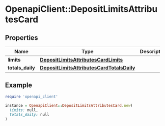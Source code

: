 # OpenapiClient::DepositLimitsAttributesCard

## Properties

| Name | Type | Description | Notes |
| ---- | ---- | ----------- | ----- |
| **limits** | [**DepositLimitsAttributesCardLimits**](DepositLimitsAttributesCardLimits.md) |  |  |
| **totals_daily** | [**DepositLimitsAttributesCardTotalsDaily**](DepositLimitsAttributesCardTotalsDaily.md) |  |  |

## Example

```ruby
require 'openapi_client'

instance = OpenapiClient::DepositLimitsAttributesCard.new(
  limits: null,
  totals_daily: null
)
```

